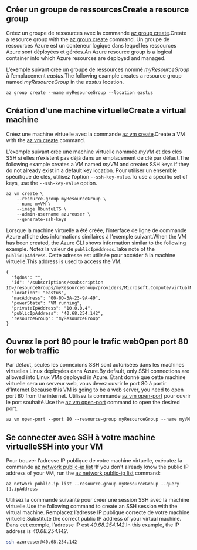 ## <a name="create-a-resource-group"></a><span data-ttu-id="08824-101">Créer un groupe de ressources</span><span class="sxs-lookup"><span data-stu-id="08824-101">Create a resource group</span></span>

<span data-ttu-id="08824-102">Créez un groupe de ressources avec la commande [az group create](/cli/azure/group#create).</span><span class="sxs-lookup"><span data-stu-id="08824-102">Create a resource group with the [az group create](/cli/azure/group#create) command.</span></span> <span data-ttu-id="08824-103">Un groupe de ressources Azure est un conteneur logique dans lequel les ressources Azure sont déployées et gérées.</span><span class="sxs-lookup"><span data-stu-id="08824-103">An Azure resource group is a logical container into which Azure resources are deployed and managed.</span></span> 

<span data-ttu-id="08824-104">L’exemple suivant crée un groupe de ressources nommé *myResourceGroup* à l’emplacement *eastus*.</span><span class="sxs-lookup"><span data-stu-id="08824-104">The following example creates a resource group named *myResourceGroup* in the *eastus* location.</span></span>

```azurecli-interactive 
az group create --name myResourceGroup --location eastus
```

## <a name="create-a-virtual-machine"></a><span data-ttu-id="08824-105">Création d'une machine virtuelle</span><span class="sxs-lookup"><span data-stu-id="08824-105">Create a virtual machine</span></span>

<span data-ttu-id="08824-106">Créez une machine virtuelle avec la commande [az vm create](/cli/azure/vm#create).</span><span class="sxs-lookup"><span data-stu-id="08824-106">Create a VM with the [az vm create](/cli/azure/vm#create) command.</span></span> 

<span data-ttu-id="08824-107">L’exemple suivant crée une machine virtuelle nommée *myVM* et des clés SSH si elles n’existent pas déjà dans un emplacement de clé par défaut.</span><span class="sxs-lookup"><span data-stu-id="08824-107">The following example creates a VM named *myVM* and creates SSH keys if they do not already exist in a default key location.</span></span> <span data-ttu-id="08824-108">Pour utiliser un ensemble spécifique de clés, utilisez l’option `--ssh-key-value`.</span><span class="sxs-lookup"><span data-stu-id="08824-108">To use a specific set of keys, use the `--ssh-key-value` option.</span></span>  

```azurecli-interactive 
az vm create \
    --resource-group myResourceGroup \
    --name myVM \
    --image UbuntuLTS \
    --admin-username azureuser \
    --generate-ssh-keys
```

<span data-ttu-id="08824-109">Lorsque la machine virtuelle a été créée, l’interface de ligne de commande Azure affiche des informations similaires à l’exemple suivant.</span><span class="sxs-lookup"><span data-stu-id="08824-109">When the VM has been created, the Azure CLI shows information similar to the following example.</span></span> <span data-ttu-id="08824-110">Notez la valeur de `publicIpAddress`.</span><span class="sxs-lookup"><span data-stu-id="08824-110">Take note of the `publicIpAddress`.</span></span> <span data-ttu-id="08824-111">Cette adresse est utilisée pour accéder à la machine virtuelle.</span><span class="sxs-lookup"><span data-stu-id="08824-111">This address is used to access the VM.</span></span>

```azurecli-interactive 
{
  "fqdns": "",
  "id": "/subscriptions/<subscription ID>/resourceGroups/myResourceGroup/providers/Microsoft.Compute/virtualMachines/myVM",
  "location": "eastus",
  "macAddress": "00-0D-3A-23-9A-49",
  "powerState": "VM running",
  "privateIpAddress": "10.0.0.4",
  "publicIpAddress": "40.68.254.142",
  "resourceGroup": "myResourceGroup"
}
```



## <a name="open-port-80-for-web-traffic"></a><span data-ttu-id="08824-112">Ouvrez le port 80 pour le trafic web</span><span class="sxs-lookup"><span data-stu-id="08824-112">Open port 80 for web traffic</span></span> 

<span data-ttu-id="08824-113">Par défaut, seules les connexions SSH sont autorisées dans les machines virtuelles Linux déployées dans Azure.</span><span class="sxs-lookup"><span data-stu-id="08824-113">By default, only SSH connections are allowed into Linux VMs deployed in Azure.</span></span> <span data-ttu-id="08824-114">Étant donné que cette machine virtuelle sera un serveur web, vous devez ouvrir le port 80 à partir d’Internet.</span><span class="sxs-lookup"><span data-stu-id="08824-114">Because this VM is going to be a web server, you need to open port 80 from the internet.</span></span> <span data-ttu-id="08824-115">Utilisez la commande [az vm open-port](/cli/azure/vm#open-port) pour ouvrir le port souhaité.</span><span class="sxs-lookup"><span data-stu-id="08824-115">Use the [az vm open-port](/cli/azure/vm#open-port) command to open the desired port.</span></span>  
 
```azurecli-interactive 
az vm open-port --port 80 --resource-group myResourceGroup --name myVM
```
## <a name="ssh-into-your-vm"></a><span data-ttu-id="08824-116">Se connecter avec SSH à votre machine virtuelle</span><span class="sxs-lookup"><span data-stu-id="08824-116">SSH into your VM</span></span>


<span data-ttu-id="08824-117">Pour trouver l’adresse IP publique de votre machine virtuelle, exécutez la commande [az network public-ip list](/cli/azure/network/public-ip#list) :</span><span class="sxs-lookup"><span data-stu-id="08824-117">If you don't already know the public IP address of your VM, run the [az network public-ip list](/cli/azure/network/public-ip#list) command:</span></span>


```azurecli-interactive
az network public-ip list --resource-group myResourceGroup --query [].ipAddress
```

<span data-ttu-id="08824-118">Utilisez la commande suivante pour créer une session SSH avec la machine virtuelle.</span><span class="sxs-lookup"><span data-stu-id="08824-118">Use the following command to create an SSH session with the virtual machine.</span></span> <span data-ttu-id="08824-119">Remplacez l’adresse IP publique correcte de votre machine virtuelle.</span><span class="sxs-lookup"><span data-stu-id="08824-119">Substitute the correct public IP address of your virtual machine.</span></span> <span data-ttu-id="08824-120">Dans cet exemple, l’adresse IP est *40.68.254.142*.</span><span class="sxs-lookup"><span data-stu-id="08824-120">In this example, the IP address is *40.68.254.142*.</span></span>

```bash
ssh azureuser@40.68.254.142
```

